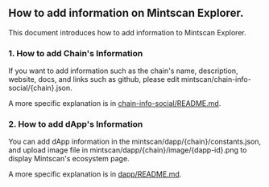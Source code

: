 ## How to add information on Mintscan Explorer.

This document introduces how to add information to Mintscan Explorer.

### 1. How to add Chain's Information

If you want to add information such as the chain's name, description, website, docs, and links such as github, please edit mintscan/chain-info-social/{chain}.json.

A more specific explanation is in [chain-info-social/README.md](./chain-info-social/README.md).

### 2. How to add dApp's Information

You can add dApp information in the mintscan/dapp/{chain}/constants.json, and upload image file in mintscan/dapp/{chain}/image/{dapp-id}.png to display Mintscan's ecosystem page.

A more specific explanation is in [dapp/README.md](./dapp/README.md).
